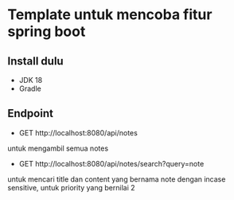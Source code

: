 # Template untuk mencoba fitur spring boot

## Install dulu

* JDK 18
* Gradle

## Endpoint

* GET http://localhost:8080/api/notes

untuk mengambil semua notes

* GET http://localhost:8080/api/notes/search?query=note

untuk mencari title dan content yang bernama note dengan incase sensitive, untuk priority yang bernilai 2